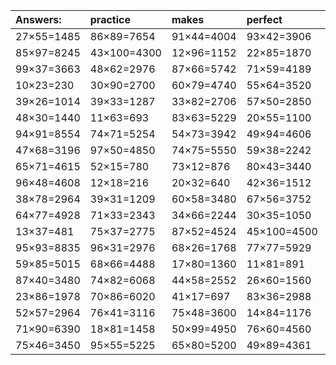 | Answers: | practice | makes | perfect | ! |
| :--- | :--- | :--- | :--- | :--- |
| 27×55=1485 | 86×89=7654 | 91×44=4004 | 93×42=3906 | 91×57=5187 | 
| 85×97=8245 | 43×100=4300 | 12×96=1152 | 22×85=1870 | 25×67=1675 | 
| 99×37=3663 | 48×62=2976 | 87×66=5742 | 71×59=4189 | 11×99=1089 | 
| 10×23=230 | 30×90=2700 | 60×79=4740 | 55×64=3520 | 74×84=6216 | 
| 39×26=1014 | 39×33=1287 | 33×82=2706 | 57×50=2850 | 13×99=1287 | 
| 48×30=1440 | 11×63=693 | 83×63=5229 | 20×55=1100 | 96×11=1056 | 
| 94×91=8554 | 74×71=5254 | 54×73=3942 | 49×94=4606 | 36×79=2844 | 
| 47×68=3196 | 97×50=4850 | 74×75=5550 | 59×38=2242 | 71×63=4473 | 
| 65×71=4615 | 52×15=780 | 73×12=876 | 80×43=3440 | 95×19=1805 | 
| 96×48=4608 | 12×18=216 | 20×32=640 | 42×36=1512 | 61×91=5551 | 
| 38×78=2964 | 39×31=1209 | 60×58=3480 | 67×56=3752 | 37×95=3515 | 
| 64×77=4928 | 71×33=2343 | 34×66=2244 | 30×35=1050 | 75×65=4875 | 
| 13×37=481 | 75×37=2775 | 87×52=4524 | 45×100=4500 | 38×84=3192 | 
| 95×93=8835 | 96×31=2976 | 68×26=1768 | 77×77=5929 | 63×98=6174 | 
| 59×85=5015 | 68×66=4488 | 17×80=1360 | 11×81=891 | 83×70=5810 | 
| 87×40=3480 | 74×82=6068 | 44×58=2552 | 26×60=1560 | 26×91=2366 | 
| 23×86=1978 | 70×86=6020 | 41×17=697 | 83×36=2988 | 19×47=893 | 
| 52×57=2964 | 76×41=3116 | 75×48=3600 | 14×84=1176 | 52×64=3328 | 
| 71×90=6390 | 18×81=1458 | 50×99=4950 | 76×60=4560 | 66×44=2904 | 
| 75×46=3450 | 95×55=5225 | 65×80=5200 | 49×89=4361 | 25×75=1875 | 
